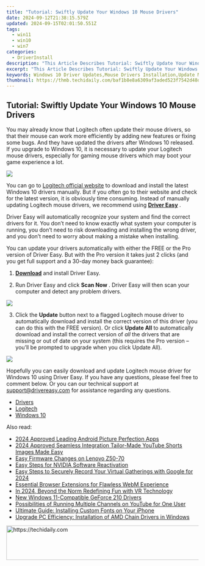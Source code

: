 ```yaml
---
title: "Tutorial: Swiftly Update Your Windows 10 Mouse Drivers"
date: 2024-09-12T21:38:15.579Z
updated: 2024-09-15T02:01:50.551Z
tags:
  - win11
  - win10
  - win7
categories:
  - DriverInstall
description: "This Article Describes Tutorial: Swiftly Update Your Windows 10 Mouse Drivers"
excerpt: "This Article Describes Tutorial: Swiftly Update Your Windows 10 Mouse Drivers"
keywords: Windows 10 Driver Updates,Mouse Drivers Installation,Update Mouse Drivers Tutorial,Swiftly Update Mouse,Windows 10 Mouse Drivers,How To Update Mouse Driver in Windows 10,Update Mouse Drivers Guide
thumbnail: https://thmb.techidaily.com/baf1b8e8a6309af3aded523f7542d48deabc8aba1c589761259a11d60427bc88.jpg
---
```


## Tutorial: Swiftly Update Your Windows 10 Mouse Drivers

You may already know that Logitech often update their mouse drivers, so that their mouse can work more efficiently by adding new features or fixing some bugs. And they have updated the drivers after Windows 10 released. If you upgrade to Windows 10, it is necessary to update your Logitech mouse drivers, especially for gaming mouse drivers which may boot your game experience a lot.
  
![](https://images.drivereasy.com/wp-content/uploads/2016/04/img_5720734d477b1.png)

You can go to [Logitech official website](http://support.logitech.com/en%5Fus/downloads) to download and install the latest Windows 10 drivers manually. But if you often go to their website and check for the latest version, it is obviously time consuming. Instead of manually updating Logitech mouse drivers, we recommend using **[Driver Easy](https://tools.techidaily.com/drivereasy/download/)** .

 Driver Easy will automatically recognize your system and find the correct drivers for it. You don’t need to know exactly what system your computer is running, you don’t need to risk downloading and installing the wrong driver, and you don’t need to worry about making a mistake when installing.

 You can update your drivers automatically with either the FREE or the Pro version of Driver Easy. But with the Pro version it takes just 2 clicks (and you get full support and a 30-day money back guarantee):

 1) **[Download](https://tools.techidaily.com/drivereasy/download/)**   and install Driver Easy.

 2) Run Driver Easy and click **Scan Now** . Driver Easy will then scan your computer and detect any problem drivers.

![](https://images.drivereasy.com/wp-content/uploads/2018/05/img_5ae96c30bad73.png)

 3) Click the **Update** button next to a flagged Logitech mouse driver to automatically download and install the correct version of this driver (you can do this with the FREE version). Or click **Update All**  to automatically download and install the correct version of _all_   the drivers that are missing or out of date on your system (this requires the Pro version – you’ll be prompted to upgrade when you click Update All).

![](https://images.drivereasy.com/wp-content/uploads/2018/05/img_5ae96c4b3d3f5.jpg)

 Hopefully you can easily download and update Logitech mouse driver for Windows 10 using Driver Easy. If you have any questions, please feel free to comment below. Or you can our technical support at [support@drivereasy.com](https://tools.techidaily.com/drivereasy/download/) for assistance regarding any questions.

* [Drivers](https://tools.techidaily.com/drivereasy/download/)
* [Logitech](https://store.drivereasy.com/order/cart.php?PRODS=4731822&QTY=1&AFFILIATE=108875)
* [Windows 10](https://tools.techidaily.com/drivereasy/download/)

<ins class="adsbygoogle"
     style="display:block"
     data-ad-format="autorelaxed"
     data-ad-client="ca-pub-7571918770474297"
     data-ad-slot="1223367746"></ins>

<ins class="adsbygoogle"
     style="display:block"
     data-ad-client="ca-pub-7571918770474297"
     data-ad-slot="8358498916"
     data-ad-format="auto"
     data-full-width-responsive="true"></ins>

<span class="atpl-alsoreadstyle">Also read:</span>
<div><ul>
<li><a href="https://extra-guidance.techidaily.com/2024-approved-leading-android-picture-perfection-apps/"><u>2024 Approved Leading Android Picture Perfection Apps</u></a></li>
<li><a href="https://youtube-stream.techidaily.com/2024-approved-seamless-integration-tailor-made-youtube-shorts-images-made-easy/"><u>2024 Approved Seamless Integration Tailor-Made YouTube Shorts Images Made Easy</u></a></li>
<li><a href="https://driver-install.techidaily.com/easy-firmware-changes-on-lenovo-z50-70/"><u>Easy Firmware Changes on Lenovo Z50-70</u></a></li>
<li><a href="https://driver-install.techidaily.com/easy-steps-for-nvidia-software-reactivation/"><u>Easy Steps for NVIDIA Software Reactivation</u></a></li>
<li><a href="https://digital-screen-recording.techidaily.com/easy-steps-to-securely-record-your-virtual-gatherings-with-google-for-2024/"><u>Easy Steps to Securely Record Your Virtual Gatherings with Google for 2024</u></a></li>
<li><a href="https://vp-tips.techidaily.com/essential-browser-extensions-for-flawless-webm-experience/"><u>Essential Browser Extensions for Flawless WebM Experience</u></a></li>
<li><a href="https://extra-information.techidaily.com/in-2024-beyond-the-norm-redefining-fun-with-vr-technology/"><u>In 2024, Beyond the Norm Redefining Fun with VR Technology</u></a></li>
<li><a href="https://graphic-issues.techidaily.com/new-windows-11-compatible-geforce-210-drivers/"><u>New Windows 11-Compatible GeForce 210 Drivers</u></a></li>
<li><a href="https://tech-recovery.techidaily.com/possibilities-of-running-multiple-channels-on-youtube-for-one-user/"><u>Possibilities of Running Multiple Channels on YouTube for One User</u></a></li>
<li><a href="https://technical-tips.techidaily.com/ultimate-guide-installing-custom-fonts-on-your-iphone/"><u>Ultimate Guide: Installing Custom Fonts on Your iPhone</u></a></li>
<li><a href="https://driver-install.techidaily.com/upgrade-pc-efficiency-installation-of-amd-chain-drivers-in-windows/"><u>Upgrade PC Efficiency: Installation of AMD Chain Drivers in Windows</u></a></li>
</ul></div>

<!-- affiliate ads begin -->
<a href="https://ephamedtechinc.pxf.io/c/5597632/2137208/26400" target="_top" id="2137208">
  <img src="//a.impactradius-go.com/display-ad/26400-2137208" border="0" alt="https://techidaily.com" width="728" height="90"/>
</a>
<img height="0" width="0" src="https://ephamedtechinc.pxf.io/i/5597632/2137208/26400" style="position:absolute;visibility:hidden;" border="0" />
<!-- affiliate ads end -->

